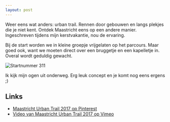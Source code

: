 ```yaml
---
layout: post
---
```


Weer eens wat anders: urban trail. Rennen door gebouwen en langs plekjes die je niet kent. Ontdek Maastricht eens op een andere manier. Ingeschreven tijdens mijn kerstvakantie, nou de ervaring.

Bij de start worden we in kleine groepje vrijgelaten op het parcours. Maar goed ook, want we moeten direct over een bruggetje en een kapelletje in. Overal wordt geduldig gewacht.

![Startnummer 311](https://s-media-cache-ak0.pinimg.com/originals/d7/ce/3f/d7ce3f48f2d05cfa682cf6c5ef0619ef.jpg)

Ik kijk mijn ogen uit onderweg. Erg leuk concept en je komt nog eens ergens ;)

## Links
* [Maastricht Urban Trail 2017 op Pinterest](https://nl.pinterest.com/erictummers/maastricht-urban-trail-2017/)
* [Video van Maastricht Urban Trail 2017 op Vimeo](https://vimeo.com/204192633)
